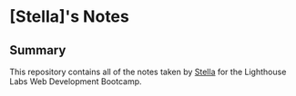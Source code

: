 # [Stella]'s Notes

## Summary 

This repository contains all of the notes taken by [Stella](https://github.com/nchen123) for the Lighthouse Labs Web Development Bootcamp.
